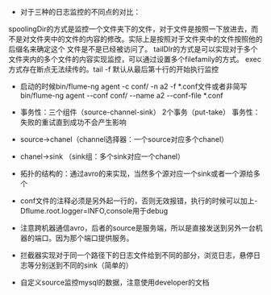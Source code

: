 * 对于三种的日志监控的不同点的对比：

spoolingDir的方式是监控一个文件夹下的文件，对于文件是按照一下放进去，而不是对文件夹中的文件的内容的修改。实际上是按照对于文件夹中的文件按照他的后缀名来确定这个
  文件是不是已经被访问了。
tailDIr的方式是可以实现对于多个文件夹内的多个文件的内容实现监控，可以通过设置多个filefamily的方式。
exec 方式存在断点无法续传的。tail -f 默认从最后第十行的开始执行监控

* 启动的时候bin/flume-ng agent -c conf/ -n a2 -f *.conf文件或者非简写 bin/flume-ng agent --conf conf/ --name a2 --conf-file *.conf

* 事务性：三个组件（source-channel-sink） 2个事务（put-take） 事务性：失败的重试直到成功不会产生影响

* source->chanel（channel选择器：一个source对应多个chanel）

* chanel->sink （sink组：多个sink对应一个chanel）

* 拓扑的结构的：通过avro的来实现，当然多个源对应一个sink或者一个源给多个

* conf文件的注释必须是另外起一行的，否则无效报错，执行的时候可以加上-Dflume.root.logger=INFO,console用于debug

* 注意跨机器通信avro，后者的source是服务端，所以是直接发送到另外一台机器的端口。因为那个端口提供服务。

* 拦截器实现对于同一个路径下的日志文件给到不同的部分，浏览日志，悬停日志等分别送到不同的sink（简单的）

* 自定义source监控mysql的数据，注意使用developer的文档